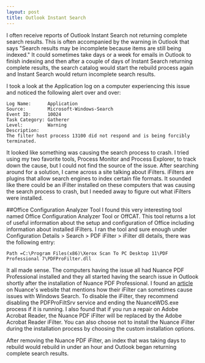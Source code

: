 ```yaml
---
layout: post
title: Outlook Instant Search
---
```


I often receive reports of Outlook Instant Search not returning complete search results.  This is often accompanied by the warning in Outlook that says "Search results may be incomplete because items are still being indexed."  It could sometimes take days or a week for emails in Outlook to finish indexing and then after a couple of days of Instant Search returning complete results, the search catalog would start the rebuild process again and Instant Search would return incomplete search results.

I took a look at the Application log on a computer experiencing this issue and noticed the following alert over and over:

```
Log Name:      Application 
Source:        Microsoft-Windows-Search
Event ID:      10024
Task Category: Gatherer
Level:         Warning
Description:
The filter host process 13100 did not respond and is being forcibly terminated.
```

It looked like something was causing the search process to crash.  I tried using my two favorite tools, Process Monitor and Process Explorer, to track down the cause, but I could not find the source of the issue.  After searching around for a solution, I came across a site talking about iFilters.  iFilters are plugins that allow search engines to index certain file formats.  It sounded like there could be an iFilter installed on these computers that was causing the search process to crash, but I needed away to figure out what iFilters were installed.

##Office Configuration Analyzer Tool
I found this very interesting tool named Office Configuration Analyzer Tool or OffCAT.  This tool returns a lot of useful information about the setup and configuration of Office including information about installed iFilters.  I ran the tool and sure enough under Configuration Details > Search > PDF iFilter > iFilter dll details, there was the following entry:

```
Path =C:\Program Files(x86)\Xerox Scan To PC Desktop 11\PDF Professional 7\PDFProFilter.dll
```

It all made sense.  The computers having the issue all had Nuance PDF Professional installed and they all started having the search issue in Outlook shortly after the installation of Nuance PDF Professional.  I found an [article](http://nuance.custhelp.com/app/answers/detail/a_id/5626/~/pdfprofiltsrv.exe,-nuancewds.exe-and-microsoft-windows-desktop-search) on Nuance's website that mentions how their iFilter can sometimes cause issues with Windows Search.  To disable the iFilter, they recommend disabling the PDFProFiltSrv service and ending the NuanceWDS.exe process if it is running.  I also found that if you run a repair on Adobe Acrobat Reader, the Nuance PDF iFilter will be replaced by the Adobe Acrobat Reader iFilter.  You can also choose not to install the Nuance iFilter during the installation process by choosing the custom installation options.

After removing the Nuance PDF iFilter, an index that was taking days to rebuild would rebuild in under an hour and Outlook began returning complete search results.
